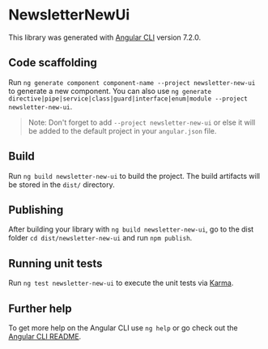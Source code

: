 # NewsletterNewUi

This library was generated with [Angular CLI](https://github.com/angular/angular-cli) version 7.2.0.

## Code scaffolding

Run `ng generate component component-name --project newsletter-new-ui` to generate a new component. You can also use `ng generate directive|pipe|service|class|guard|interface|enum|module --project newsletter-new-ui`.

> Note: Don't forget to add `--project newsletter-new-ui` or else it will be added to the default project in your `angular.json` file.

## Build

Run `ng build newsletter-new-ui` to build the project. The build artifacts will be stored in the `dist/` directory.

## Publishing

After building your library with `ng build newsletter-new-ui`, go to the dist folder `cd dist/newsletter-new-ui` and run `npm publish`.

## Running unit tests

Run `ng test newsletter-new-ui` to execute the unit tests via [Karma](https://karma-runner.github.io).

## Further help

To get more help on the Angular CLI use `ng help` or go check out the [Angular CLI README](https://github.com/angular/angular-cli/blob/master/README.md).
